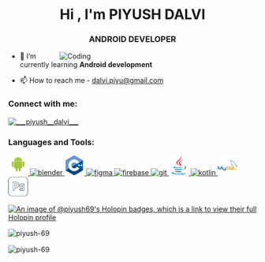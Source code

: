 <h1 align="center">Hi , I'm PIYUSH DALVI</h1>
<h3 align="center">ANDROID DEVELOPER</h3>
<img align="right" alt="Coding" width="400" src="https://www.google.com/url?sa=i&url=https%3A%2F%2Fsagaratechnology.com%2Fblog%2Fsome-skills-and-responsibilities-to-become-an-android-developer%2F&psig=AOvVaw3s9iTrjcFXrlShCPq4CFHA&ust=1710489091803000&source=images&cd=vfe&opi=89978449&ved=0CBIQjRxqFwoTCJCFjsei84QDFQAAAAAdAAAAABBI">



- 🌱 I’m currently learning **Android development**

- 📫 How to reach me - dalvi.piyu@gmail.com

<h3 align="left">Connect with me:</h3>
<p align="left">
<a href="https://instagram.com/___piyush__dalvi___" target="blank"><img align="center" src="https://raw.githubusercontent.com/rahuldkjain/github-profile-readme-generator/master/src/images/icons/Social/instagram.svg" alt="___piyush__dalvi___" height="30" width="40" /></a>
</p>

<h3 align="left">Languages and Tools:</h3>
<p align="left"> <a href="https://developer.android.com" target="_blank" rel="noreferrer"> <img src="https://raw.githubusercontent.com/devicons/devicon/master/icons/android/android-original-wordmark.svg" alt="android" width="40" height="40"/> </a> <a href="https://www.blender.org/" target="_blank" rel="noreferrer"> <img src="https://download.blender.org/branding/community/blender_community_badge_white.svg" alt="blender" width="40" height="40"/> </a> <a href="https://www.w3schools.com/cpp/" target="_blank" rel="noreferrer"> <img src="https://raw.githubusercontent.com/devicons/devicon/master/icons/cplusplus/cplusplus-original.svg" alt="cplusplus" width="40" height="40"/> </a> <a href="https://www.figma.com/" target="_blank" rel="noreferrer"> <img src="https://www.vectorlogo.zone/logos/figma/figma-icon.svg" alt="figma" width="40" height="40"/> </a> <a href="https://firebase.google.com/" target="_blank" rel="noreferrer"> <img src="https://www.vectorlogo.zone/logos/firebase/firebase-icon.svg" alt="firebase" width="40" height="40"/> </a> <a href="https://git-scm.com/" target="_blank" rel="noreferrer"> <img src="https://www.vectorlogo.zone/logos/git-scm/git-scm-icon.svg" alt="git" width="40" height="40"/> </a> <a href="https://www.java.com" target="_blank" rel="noreferrer"> <img src="https://raw.githubusercontent.com/devicons/devicon/master/icons/java/java-original.svg" alt="java" width="40" height="40"/> </a> <a href="https://kotlinlang.org" target="_blank" rel="noreferrer"> <img src="https://www.vectorlogo.zone/logos/kotlinlang/kotlinlang-icon.svg" alt="kotlin" width="40" height="40"/> </a> <a href="https://www.mysql.com/" target="_blank" rel="noreferrer"> <img src="https://raw.githubusercontent.com/devicons/devicon/master/icons/mysql/mysql-original-wordmark.svg" alt="mysql" width="40" height="40"/> </a> <a href="https://www.photoshop.com/en" target="_blank" rel="noreferrer"> <img src="https://raw.githubusercontent.com/devicons/devicon/master/icons/photoshop/photoshop-line.svg" alt="photoshop" width="40" height="40"/> </a> </p>

[![An image of @piyush69's Holopin badges, which is a link to view their full Holopin profile](https://holopin.me/piyush69)](https://holopin.io/@piyush69)
<p><img align="center" src="https://github-readme-stats.vercel.app/api/top-langs?username=piyush-69&show_icons=true&locale=en&layout=compact" alt="piyush-69" /></p>

<p><img align="center" src="https://github-readme-streak-stats.herokuapp.com/?user=piyush-69&" alt="piyush-69" /></p>
